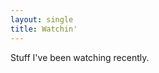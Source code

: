 ```yaml
---
layout: single
title: Watchin'
---
```

<script src="https://code.jquery.com/jquery-3.6.0.min.js"
  integrity="sha256-/xUj+3OJU5yExlq6GSYGSHk7tPXikynS7ogEvDej/m4="
  crossorigin="anonymous"></script>
<script src="../atom_widget.js"></script>
<script>
const FEEDS = [ {
  url: `https://feeds.dave.org.uk/video`,
  desc: 'Trakt TV'
} ];

$(document).ready(function() {

  make_atom_widget(FEEDS, 'video_here');
});

</script>

Stuff I've been watching recently.

<div id="video_here" />
